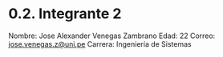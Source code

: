 # 0.2. Integrante 2
Nombre: Jose Alexander Venegas Zambrano
Edad: 22
Correo: jose.venegas.z@uni.pe
Carrera: Ingeniería de Sistemas
